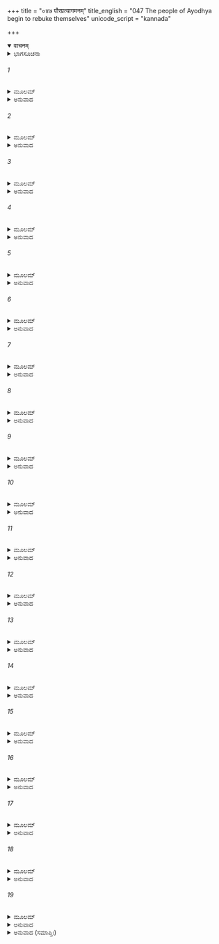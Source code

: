 +++
title = "०४७ पौरप्रत्यागमनम्"
title_english = "047 The people of Ayodhya begin to rebuke themselves"
unicode_script = "kannada"

+++
<details open><summary>वाचनम्</summary>

<div class="audioEmbed"  caption="श्रीराम-हरिसीताराममूर्ति-घनपाठिभ्यां वचनम्" src="https://archive.org/download/Ramayana-recitation-Sriram-harisItArAmamUrti-Ghanapaati-v2/Kanda_2/Kanda_2_AYK-047-Pouranam_Prathya_Gamanam.mp3"></div>
</details>



<details><summary>ಭಾಗಸೂಚನಾ</summary>

ಬೆಳಗಾದೊಡನೆ ಪಟ್ಟಣಿಗರು ಎಚ್ಚರಗೊಂಡಾಗ ಶ್ರೀರಾಮನಿಲ್ಲದಿರುವುದನ್ನು ನೋಡಿ ವಿಲಾಪಿಸಿದುದು, ಕೊನೆಗೆ ನಿರಾಶನಾಗಿ ನಗರಕ್ಕೆ ಮರಳಿದುದು
</details>

###### 1


<details><summary>ಮೂಲಮ್</summary>

ಪ್ರಭಾತಾಯಾಂ ತು ಶರ್ವಯಾಂ ಪೌರಾಸ್ತೇ ರಾಘವಂ ವಿನಾ ।  
ಶೋಕೋಪಹತನಿಶ್ಚೇಷ್ಟಾ ಬಭೂವುರ್ಹತಚೇತಸಃ ॥
</details>

<details><summary>ಅನುವಾದ</summary>

ಇತ್ತ ರಾತ್ರಿ ಕಳೆದು ಬೆಳಗಾದಾಗ ಅಯೋಧ್ಯಾ ನಿವಾಸಿಗಳು ಶ್ರೀ ರಘುನಾಥನನ್ನು ನೋಡದೆ ಶೋಕದಿಂದ ವ್ಯಾಕುಲರಾಗಿ ಏನು ಮಾಡಬೇಕೆಂದು ತೋಚದೆ ನಿಶ್ಚೇಷ್ಟಿತರಂತಾದರು.॥1॥
</details>

###### 2


<details><summary>ಮೂಲಮ್</summary>

ಶೋಕಜಾಶ್ರುಪರಿದ್ಯೂನಾ ವೀಕ್ಷಮಾಣಾ ಸ್ತತಸ್ತತಃ ।  
ಆಲೋಕಮಪಿ ರಾಮಸ್ಯ ನ ಪಶ್ಯಂತಿ ಸ್ಮ ದುಃಖಿತಾಃ ॥
</details>

<details><summary>ಅನುವಾದ</summary>

ಅವರು ಶೋಕಜನಿತ ದುಃಖಾಶ್ರುಗಳನ್ನು ಸುರಿಸುತ್ತಾ ಅತ್ಯಂತ ಖಿನ್ನರಾದರು ಹಾಗೂ ಎಲ್ಲ ಕಡೆಗಳಲ್ಲಿ ಹುಡುಕತೊಡಗಿದರು. ಆದರೆ ಆ ದುಃಖಿತರಾದ ಪುರವಾಸಿಗಳಿಗೆ ಶ್ರೀರಾಮನು ಯಾವ ಕಡೆ ಹೋದನು, ಇದರ ಸುಳಿವೇ ಸಿಗಲಿಲ್ಲ. ಯಾವ ಸುಳಿವೂ ಕಂಡು ಬರಲಿಲ್ಲ.॥2॥
</details>

###### 3


<details><summary>ಮೂಲಮ್</summary>

ತೇ ವಿಷಾದಾರ್ತವದನಾ ರಹಿತಾಸ್ತೇನ ಧೀಮತಾ ।  
ಕೃಪಣಾಃ ಕರುಣಾ ವಾಚೋವದಂತಿ ಸ್ಮ ಮನೀಷಿಣಃ ॥
</details>

<details><summary>ಅನುವಾದ</summary>

ಶ್ರೀರಾಮನಿಂದ ಅಗಲಿದ ಅವರು ಅತ್ಯಂತ ದೀನರಾದರು. ಅವರ ಮುಖದಲ್ಲಿ ವಿಷಾದವು ಸ್ಪಷ್ಟವಾಗಿ ಕಾಣುತ್ತಿತ್ತು. ಆ ಮನೀಷೀ ನಾಗರಿಕರು ಕರುಣಾ ಪೂರ್ಣ ಮಾತುಗಳಿಂದ ವಿಲಾಪಿಸತೊಡಗಿದರು.॥3॥
</details>

###### 4


<details><summary>ಮೂಲಮ್</summary>

ಧಿಗಸ್ತು ಖಲುನಿದ್ರಾಂ ತಾಂ ಯಯಾಪಹತಚೇತಸಃ ।  
ನಾದ್ಯ ಪಶ್ಯಾಮಹೇ ರಾಮಂ ಪೃಥೂರಸ್ಕಂ ಮಹಾಭುಜಮ್ ॥
</details>

<details><summary>ಅನುವಾದ</summary>

ಅಯ್ಯೋ! ನಮ್ಮ ನಿದ್ರೆಗೆ ಧಿಕ್ಕಾರವಿರಲಿ, ಅದರಿಂದ ಎಚ್ಚರವಿಲ್ಲದೆ ಆಗ ನಾವು ವಿಶಾಲವಕ್ಷವುಳ್ಳ ಮಹಾಬಾಹು ಶ್ರೀರಾಮನ ದರ್ಶನದಿಂದ ವಂಚಿತರಾದೆವಲ್ಲ.॥4॥
</details>

###### 5


<details><summary>ಮೂಲಮ್</summary>

ಕಥಂ ರಾಮೋಮಹಾಬಾಹುಃ ಸ ತಥಾವಿತಥಕ್ರಿಯಃ ।  
ಭಕ್ತಂ ಜನಮಭಿತ್ಯಜ್ಯ ಪ್ರವಾಸಂ ತಾಪಸೋ ಗತಃ ॥
</details>

<details><summary>ಅನುವಾದ</summary>

ಯಾರ ಕ್ರಿಯೆಯೂ ಎಂದೂ ನಿಷ್ಫಲವಾಗುವುದಿಲ್ಲವೋ ಆ ತಾಪಸ ವೇಷಧಾರೀ ಮಹಾಬಾಹು ಶ್ರೀರಾಮನು ಭಕ್ತಜನರಾದ ನಮ್ಮನ್ನು ಬಿಟ್ಟು ವನಕ್ಕೆ ಹೇಗೆ ಹೋದನು.॥5॥
</details>

###### 6


<details><summary>ಮೂಲಮ್</summary>

ಯೋ ನಃ ಸದಾ ಪಾಲಯತಿ ಪಿತಾ ಪುತ್ರಾನಿವೌರಸಾನ್ ।  
ಕಥಂ ರಘೂಣಾಂ ಸ ಶ್ರೇಷ್ಠಸ್ತ್ಯಕ್ತ್ವಾ ನೋ ವಿಪಿನಂ ಗತಃ ॥
</details>

<details><summary>ಅನುವಾದ</summary>

ತಂದೆಯು ತನ್ನ ಔರಸಪುತ್ರರನ್ನು ಪಾಲಿಸುವಂತೆಯೇ ಸದಾ ನಮ್ಮನ್ನು ರಕ್ಷಿಸುತ್ತಿದ್ದ ರಘುಕುಲಶ್ರೇಷ್ಠ ಶ್ರೀರಾಮನು ಇಂದು ನಮ್ಮನ್ನು ಬಿಟ್ಟು ಕಾಡಿಗೆ ಏಕೆ ಹೋದನು.॥6॥
</details>

###### 7


<details><summary>ಮೂಲಮ್</summary>

ಇಹೈವ ನಿಧನಂ ಯಾಮ ಮಹಾಪ್ರಸ್ಥಾನಮೇವ ವಾ ।  
ರಾಮೇಣ ರಹಿತಾನಾಂ ನೋ ಕಿಮರ್ಥಂ ಜೀವಿತಂ ಹಿತಮ್ ॥
</details>

<details><summary>ಅನುವಾದ</summary>

ಈಗ ನಾವು ಇಲ್ಲೇ ಪ್ರಾಣ ಬಿಟ್ಟುಬಿಡುವೆವು ಅಥವಾ ಸಾಯಲು ನಿಶ್ಚಯಿಸಿ ಉತ್ತರದಿಕ್ಕಿಗೆ ಹೊರಟು ಹೋಗೋಣ. ಶ್ರೀರಾಮನಿಂದ ರಹಿತವಾಗಿ ನಾವು ಬದುಕಿರುವುದು ಯಾರಿಗಾಗಿ ಹಿತವಾಗಬಲ್ಲದು.॥7॥
</details>

###### 8


<details><summary>ಮೂಲಮ್</summary>

ಸಂತಿ ಶುಷ್ಕಾಣಿ ಕಾಷ್ಠಾನಿ ಪ್ರಭೂತಾನಿ ಮಹಾಂತಿ ಚ ।  
ತೈಃ ಪ್ರಜ್ವಾಲ್ಯ ಚಿತಾಂ ಸರ್ವೇ ಪ್ರವಿಶಾಮೋಽಥವಾ ವಯಮ್ ॥
</details>

<details><summary>ಅನುವಾದ</summary>

ಅಥವಾ ಇಲ್ಲಿ ಅನೇಕ ದೊಡ್ಡ ದೊಡ್ಡ ಒಣಗಿದ ಕಟ್ಟಿಗೆ ಬಿದ್ದಿವೆ, ಅದರಿಂದ ಚಿತೆಯನ್ನು ಉರಿಸಿ ನಾವೆಲ್ಲರೂ ಅದರಲ್ಲಿ ಪ್ರವೇಶಿಸೋಣ.॥8॥
</details>

###### 9


<details><summary>ಮೂಲಮ್</summary>

ಕಿಂ ವಕ್ಷ್ಯಾಮೋ ಮಹಾಬಾಹುರನಸೂಯಃ ಪ್ರಿಯಂವದಃ  
ನೀತಃ ಸ ರಾಘವೋಽಸ್ಮಾಭಿರಿತಿ ವಕ್ತುಂ ಕಥಂ ಕ್ಷಮಮ್ ॥
</details>

<details><summary>ಅನುವಾದ</summary>

(ನಮ್ಮಲ್ಲಿ ಯಾರಾದರೂ ಶ್ರೀರಾಮನ ವೃತ್ತಾಂತವನ್ನು ಕೇಳಿದರೆ ನಾವು ಏನು ಉತ್ತರಿಸುವುದು?) ಯಾರ ದೋಷಗಳನ್ನೂ ನೋಡದ, ಎಲ್ಲರೊಂದಿಗೆ ಪ್ರಿಯವಾಗಿ ಮಾತನಾಡುವ ಆ ಮಹಾಬಾಹು ಶ್ರೀ ರಘುನಾಥನನ್ನು ನಾವು ಕಾಡಿಗೆ ಕಳಿಸಿಬಿಟ್ಟೆವು ಎಂದು ಹೇಳುವುದಿಲ್ಲವೇ? ಅಯ್ಯೋ! ಇಂತಹ ಅಯೋಗ್ಯವಾದ ಮಾತನ್ನು ಹೇಗೆ ಹೇಳುವುದು.॥9॥
</details>

###### 10


<details><summary>ಮೂಲಮ್</summary>

ಸಾ ನೂನಂ ನಗರೀ ದೀನಾ ದೃಷ್ಟ್ವಾಸ್ಮಾನ್ ರಾಘವಂ ವಿನಾ ।  
ಭವಿಷ್ಯತಿ ನಿರಾನಂದಾ ಸಸ್ತ್ರೀಬಾಲವಯೋಽಧಿಕಾ ॥
</details>

<details><summary>ಅನುವಾದ</summary>

ಶ್ರೀರಾಮನಿಲ್ಲದೆ ಮರಳಿದ ನಮ್ಮನ್ನು ನೋಡಿ ಪತ್ನೀ, ಪುತ್ರರು ಮತ್ತು ವೃದ್ಧರಸಹಿತ ಇಡೀ ಅಯೋಧ್ಯೆಯು ನಿಶ್ಚಯವಾಗಿ ದೀನ, ಆನಂದಹೀನವಾಗುವುದು.॥10॥
</details>

###### 11


<details><summary>ಮೂಲಮ್</summary>

ನಿರ್ಯಾತಾಸ್ತೇನ ವೀರೇಣಸಹ ನಿತ್ಯಂ ಮಹಾತ್ಮನಾ ।  
ವಿಹೀನಾಸ್ತೇನ ಚ ಪುನಃ ಕಥಂ ದ್ರಕ್ಷ್ಯಾಮ ತಾಂ ಪುರೀಮ್ ॥
</details>

<details><summary>ಅನುವಾದ</summary>

ನಾವು ವೀರವರ ಮಹಾತ್ಮಾ ಶ್ರೀರಾಮನ ಜೊತೆಗೆ ಸದಾಕಾಲ ವಾಸಿಸಲು ಹೊರಟೆದ್ದವು. ಈಗ ಅವನಿಂದ ಅಗಲಿದ ನಾವು ಅಯೋಧ್ಯಾಪುರಿಯನ್ನು ಹೇಗೆ ನೋಡಬಲ್ಲೆವು.॥11॥
</details>

###### 12


<details><summary>ಮೂಲಮ್</summary>

ಇತೀವ ಬಹುಧಾ ವಾಚೋ ಬಾಹುಮುದ್ಯಮ್ಯ ತೇ ಜನಾಃ ।  
ವಿಲಪಂತಿ ಸ್ಮ ದುಃಖಾರ್ತಾ ಹೃತವತ್ಸಾ ಇವಾಗ್ರ್ಯಗಾಃ ॥
</details>

<details><summary>ಅನುವಾದ</summary>

ಈ ಪ್ರಕಾರ ಅನೇಕ ರೀತಿಯ ಮಾತುಗಳನ್ನಾಡುತ್ತಾ ಆ ಸಮಸ್ತ ಪುರನಿವಾಸಿಗಳು ಕೈಗಳನ್ನೆತ್ತಿ ವಿಲಾಪಿಸತೊಡಗಿದರು. ಅವರು ಕರುಗಳಿಂದ ಬೇರ್ಪಡಿಸಿದ ಹಸುಗಳಂತೆ ದುಃಖದಿಂದ ವ್ಯಾಕುಲರಾಗಿದ್ದರು.॥12॥
</details>

###### 13


<details><summary>ಮೂಲಮ್</summary>

ತತೋ ಮಾರ್ಗಾನುಸಾರೇಣ ಗತ್ವಾ ಕಿಂಚಿತ್ತತಃ ಕ್ಷಣಮ್ ।  
ಮಾರ್ಗನಾಶಾದ್ ವಿಷಾದೇನ ಮಹತಾ ಸಮಭಿಪ್ಲುತಾಃ ॥
</details>

<details><summary>ಅನುವಾದ</summary>

ಮತ್ತೆ ದಾರಿಯಲ್ಲಿ ರಥದ ಜಾಡನ್ನು ಹಿಡಿದು ಎಲ್ಲರೂ ಸ್ವಲ್ಪ ದೂರ ಹೋದರು, ಆದರೆ ತತ್ಕ್ಷಣ ರಥದ ಚಿಹ್ನೆ ಕಾಣದಿದ್ದಾಗ ಅವರು ಮಹಾಶೋಕದಲ್ಲಿ ಮುಳುಗಿ ಹೋದರು.॥13॥
</details>

###### 14


<details><summary>ಮೂಲಮ್</summary>

ರಥಮಾರ್ಗಮನುಸಾರೇಣ ನ್ಯವರ್ತಂತ ಮನಸ್ವಿನಃ ।  
ಕಿಮಿದಂ ಕಿಂಕರಿಷ್ಯಾಮೋ ದೈವೇನೋಪಹತಾ ಇತಿ ॥
</details>

<details><summary>ಅನುವಾದ</summary>

ಆಗ ‘ಇದೇನಾಯಿತು? ಈಗ ನಾವೇನು ಮಾಡುವುದು? ದೈವವು ನಮ್ಮನ್ನು ಕೊಂದು ಬಿಟ್ಟಿತು’ ಎಂದು ಹೇಳುತ್ತಾ ಆ ಮನಸ್ವೀ ಜನರು ರಥದ ಜಾಡು ಕಾಣದೆ ಅಯೋಧ್ಯೆಯ ಕಡೆಗೆ ಮರಳಿದರು.॥14॥
</details>

###### 15


<details><summary>ಮೂಲಮ್</summary>

ತದಾ ಯಥಾಗತೇನೈವ ಮಾರ್ಗೇಣ ಕ್ಲಾಂತಚೇತಸಃ ।  
ಅಯೋಧ್ಯಾಮಗಮನ್ಸರ್ವೇ ಪುರೀಂ ವ್ಯಥಿತಸಜ್ಜನಾಮ್ ॥
</details>

<details><summary>ಅನುವಾದ</summary>

ಅವರ ಚಿತ್ತ ವ್ಯಥಿತವಾಗಿತ್ತು. ಅವರೆಲ್ಲರೂ ಹೋದ ದಾರಿಯಲ್ಲೇ ಹಿಂದಿರುಗಿ ಅಯೋಧ್ಯಾಪುರಿಗೆ ಬಂದರು. ಅಲ್ಲಿಯ ಎಲ್ಲ ಸತ್ಪುರುಷರು ಶ್ರೀರಾಮನಿಗಾಗಿ ವ್ಯಥಿತರಾಗಿದ್ದರು.॥15॥
</details>

###### 16


<details><summary>ಮೂಲಮ್</summary>

ಆಲೋಕ್ಯ ನಗರೀಂ ತಾಂ ಚ ಕ್ಷಯವ್ಯಾಕುಲಮಾನಸಾಃ ।  
ಆವರ್ತಯಂತ ತೇಽಶ್ರೂಣಿ ನಯನೈಃ ಶೋಕಪೀಡಿತೈಃ ॥
</details>

<details><summary>ಅನುವಾದ</summary>

ಆ ನಗರವನ್ನು ನೋಡಿ ಅವರ ಹೃದಯ ದುಃಖದಿಂದ ವ್ಯಾಕುಲವಾಗಿತ್ತು. ಅವರ ಶೋಕಪೀಡಿತ ಕಣ್ಣುಗಳಿಂದ ಕಣ್ಣೀರಿನ ಮಳೆಯೇ ಸುರಿಯಿತು.॥16॥
</details>

###### 17


<details><summary>ಮೂಲಮ್</summary>

ಏಷಾ ರಾಮೇಣ ನಗರೀ ರಹಿತಾ ನಾತಿಶೋಭತೇ ।  
ಆಪಗಾ ಗರುಡೇನೇವ ಹ್ರದಾದುದ್ಧೃತಪನ್ನಗಾ ॥
</details>

<details><summary>ಅನುವಾದ</summary>

ಆಳವಾದ ಮಡುವಿನಿಂದ ಸರ್ಪವನ್ನು ಗರುಡನು ಎತ್ತಿಕೊಂಡು ಹೋದಾಗ ಆ ನದಿಯು ಶೋಭಾಹೀನವಾಗಿರುವಂತೆಯೇ ಶ್ರೀರಾಮರಹಿತವಾದ ಈ ಅಯೋಧ್ಯೆಯು ಈಗ ಹೆಚ್ಚು ಶೋಭಾಹೀನವಾಗಿತ್ತು.॥17॥
</details>

###### 18


<details><summary>ಮೂಲಮ್</summary>

ಚಂದ್ರಹೀನಮಿವಾಕಾಶಂ ತೋಯಹೀನಮಿವಾರ್ಣವಮ್ ।  
ಅಪಶನ್ನಿಹತಾನಂದಂ ನಗರಂ ತೇ ವಿಚೇತಸಃ ॥
</details>

<details><summary>ಅನುವಾದ</summary>

ಅವರು ನೋಡುತ್ತಾರೆ - ಇಡೀ ನಗರವು ಚಂದ್ರಹೀನ ಆಕಾಶದಂತೆ, ಜಲಹೀನ ಸಮುದ್ರದಂತೆ ಆನಂದಶೂನ್ಯವಾಗಿ ಹೋಯಿತು. ಪುರಿಯ ಈ ದುರವಸ್ಥೆಯನ್ನು ನೋಡಿ ಅವರು ಎಚ್ಚರ ತಪ್ಪಿದಂತಾದರು.॥18॥
</details>

###### 19


<details><summary>ಮೂಲಮ್</summary>

ತೇ ತಾನಿ ವೇಶ್ಮಾನಿ ಮಹಾಧನಾನಿ  
ದುಃಖೇನ ದುಃಖೋಪಹತಾ ವಿಶಂತಃ ।  
ನೈವ ಪ್ರಜಗ್ಮುಃ ಸ್ವಜನಂ ಪರಂ ವಾ  
ನಿರೀಕ್ಷಮಾಣಾಃ ಪ್ರವಿನಷ್ಟಹರ್ಷಾಃ ॥
</details>

<details><summary>ಅನುವಾದ</summary>

ಅವರ ಹೃದಯದ ಎಲ್ಲ ಉಲ್ಲಾಸ ನಾಶವಾಗಿತ್ತು. ಅವರು ದುಃಖದಿಂದ ಪೀಡಿತರಾಗಿ ಆ ಮಹಾ ವೈಭವ ಸಂಪನ್ನ ಮನೆಗಳಲ್ಲಿ ಬಹಳ ಕ್ಲೇಶದಿಂದ ಒಳಹೊಕ್ಕು ನೋಡುತ್ತಿದ್ದರೂ ತಮ್ಮ ಮತ್ತು ಪರರ ಪರಿಚಯವೇ ಸಿಗದಂತಹ ಅವರ ಸ್ಥಿತಿಯಾಗಿತ್ತು.॥19॥
</details>

<details><summary>ಅನುವಾದ (ಸಮಾಪ್ತಿಃ)</summary>

ಶ್ರೀವಾಲ್ಮೀಕಿ ವಿರಚಿತ ಆರ್ಷರಾಮಾಯಣ ಆದಿಕಾವ್ಯದ ಅಯೋಧ್ಯಾಕಾಂಡದಲ್ಲಿ ನಲವತ್ತೇಳನೆಯ ಸರ್ಗ ಪೂರ್ಣವಾಯಿತು ॥47॥
</details>
